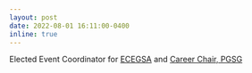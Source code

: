 ```yaml
---
layout: post
date: 2022-08-01 16:11:00-0400
inline: true
---
```


Elected Event Coordinator for [ECEGSA](https://engineering.purdue.edu/~ecegsa/) and [Career Chair, PGSG](https://purduegradstudents.com/#)
